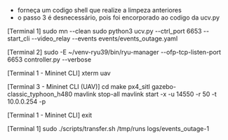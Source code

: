 - forneça um codigo shell que realize a limpeza anteriores
- o passo 3 é desnecessário, pois foi encorporado ao codigo da ucv.py

[Terminal 1]
sudo mn --clean
sudo python3 ucv.py --ctrl_port 6653 --start_cli --video_relay --events events/events_outage.yaml 

[Terminal 2]
sudo -E ~/venv-ryu39/bin/ryu-manager --ofp-tcp-listen-port 6653 controller.py --verbose

[Terminal 1 - Mininet CLI]
xterm uav

[Terminal 3 - Mininet CLI (UAV)]
cd <path-px4>
make px4_sitl gazebo-classic_typhoon_h480
mavlink stop-all
mavlink start -x -u 14550 -r 50 -t 10.0.0.254 -p

[Terminal 1 - Mininet CLI]
exit

[Terminal 1]
sudo ./scripts/transfer.sh /tmp/runs logs/events_outage-1